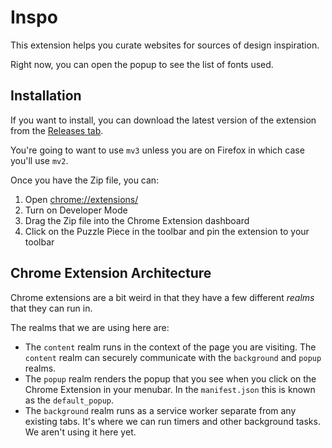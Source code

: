 # Inspo

This extension helps you curate websites for sources of design inspiration.

Right now, you can open the popup to see the list of fonts used.

## Installation

If you want to install, you can download the latest version of the extension from the [Releases tab](https://github.com/vpontis/inspo/releases).

You're going to want to use `mv3` unless you are on Firefox in which case you'll use `mv2`.

Once you have the Zip file, you can:

1. Open [chrome://extensions/](chrome://extensions/)
2. Turn on Developer Mode
3. Drag the Zip file into the Chrome Extension dashboard
4. Click on the Puzzle Piece in the toolbar and pin the extension to your toolbar

## Chrome Extension Architecture

Chrome extensions are a bit weird in that they have a few different _realms_ that they can run in.

The realms that we are using here are:

- The `content` realm runs in the context of the page you are visiting. The `content` realm can securely communicate with the `background` and `popup` realms.
- The `popup` realm renders the popup that you see when you click on the Chrome Extension in your menubar. In the `manifest.json` this is known as the `default_popup`.
- The `background` realm runs as a service worker separate from any existing tabs. It's where we can run timers and other background tasks. We aren't using it here yet.
